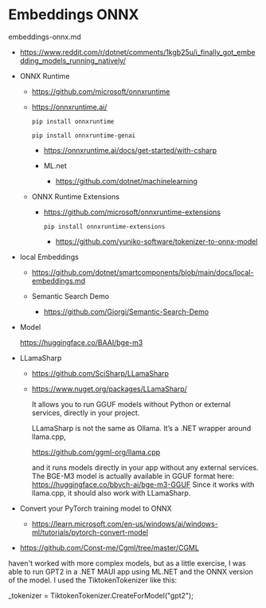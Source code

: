 # Embeddings ONNX

embeddings-onnx.md

*   https://www.reddit.com/r/dotnet/comments/1kgb25u/i_finally_got_embedding_models_running_natively/

*   ONNX Runtime

    *   https://github.com/microsoft/onnxruntime

    *   https://onnxruntime.ai/

        ```
        pip install onnxruntime
        ```

        ```
        pip install onnxruntime-genai
        ```

        *   https://onnxruntime.ai/docs/get-started/with-csharp

        *   ML.net

            *   https://github.com/dotnet/machinelearning

    *   ONNX Runtime Extensions

        *   https://github.com/microsoft/onnxruntime-extensions

            ```
            pip install onnxruntime-extensions
            ```

            *   https://github.com/yuniko-software/tokenizer-to-onnx-model

*   local Embeddings

    *   https://github.com/dotnet/smartcomponents/blob/main/docs/local-embeddings.md

    *   Semantic Search Demo
    
        *   https://github.com/Giorgi/Semantic-Search-Demo

*   Model

    https://huggingface.co/BAAI/bge-m3

*   LLamaSharp

    *   https://github.com/SciSharp/LLamaSharp

    *   https://www.nuget.org/packages/LLamaSharp/

        It allows you to run GGUF models without Python or external services, directly in your project.

         LLamaSharp is not the same as Ollama. It’s a .NET wrapper around llama.cpp,

         https://github.com/ggml-org/llama.cpp

         and it runs models directly in your app without any external services.
The BGE-M3 model is actually available in GGUF format here:
https://huggingface.co/bbvch-ai/bge-m3-GGUF
Since it works with llama.cpp, it should also work with LLamaSharp.

*   Convert your PyTorch training model to ONNX

    *   https://learn.microsoft.com/en-us/windows/ai/windows-ml/tutorials/pytorch-convert-model

*   https://github.com/Const-me/Cgml/tree/master/CGML


 haven't worked with more complex models, but as a little exercise, I was able to run GPT2 in a .NET MAUI app using ML.NET and the ONNX version of the model. I used the TiktokenTokenizer like this:

_tokenizer = TiktokenTokenizer.CreateForModel("gpt2");




